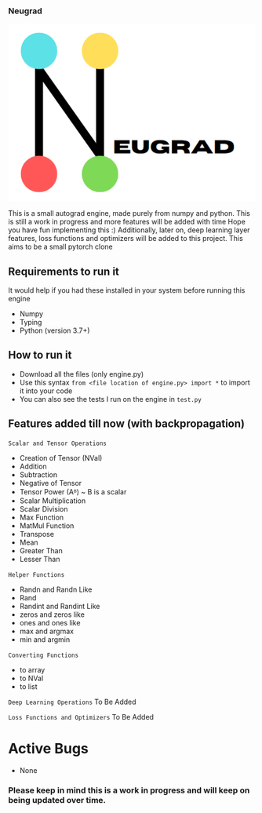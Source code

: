 ### Neugrad
![logo](logo.png "neugrad")

This is a small autograd engine, made purely from numpy and python. This is still a work in progress and more features will be added with time
Hope you have fun implementing this :)
Additionally, later on, deep learning layer features, loss functions and optimizers will be added to this project.
This aims to be a small pytorch clone

## Requirements to run it

It would help if you had these installed in your system before running this engine
- Numpy
- Typing
- Python (version 3.7+)

## How to run it
- Download all the files (only engine.py)
- Use this syntax `from <file location of engine.py> import *` to import it into your code
- You can also see the tests I run on the engine in `test.py`

## Features added till now (with backpropagation)

`Scalar and Tensor Operations`
- Creation of Tensor (NVal)
- Addition
- Subtraction
- Negative of Tensor
- Tensor Power (Aᴮ) ~ B is a scalar
- Scalar Multiplication
- Scalar Division
- Max Function
- MatMul Function
- Transpose
- Mean
- Greater Than
- Lesser Than

`Helper Functions`
- Randn and Randn Like
- Rand
- Randint and Randint Like
- zeros and zeros like
- ones and ones like
- max and argmax
- min and argmin

`Converting Functions`
- to array
- to NVal
- to list
  
`Deep Learning Operations`
To Be Added

`Loss Functions and Optimizers`
To Be Added

# Active Bugs
- None


### Please keep in mind this is a work in progress and will keep on being updated over time.
